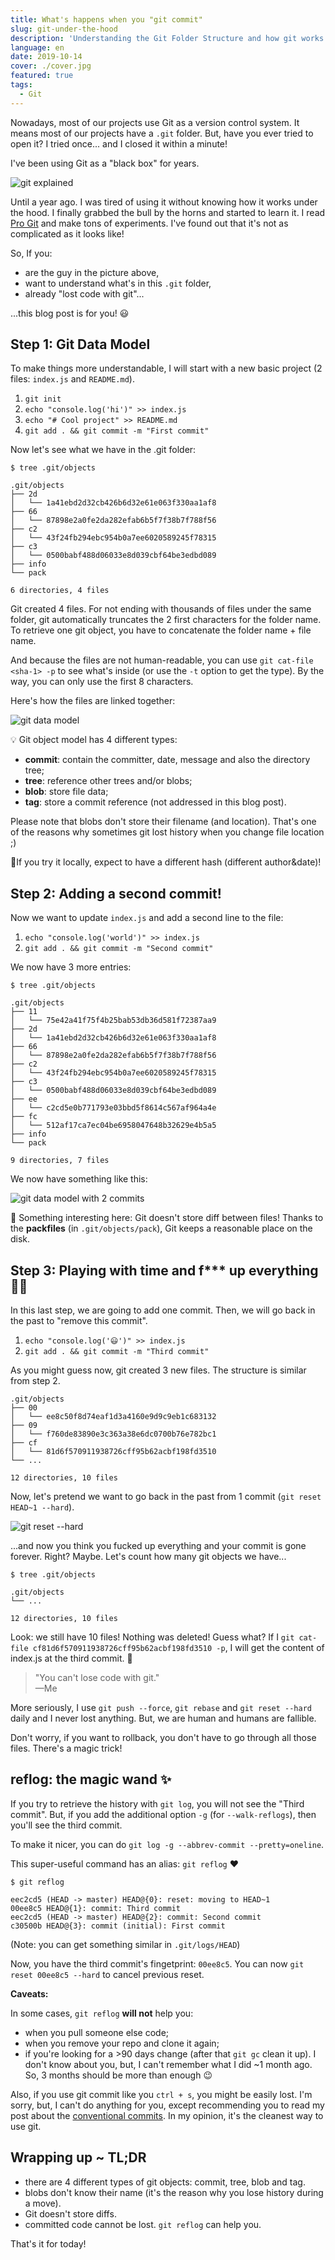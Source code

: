 ```yaml
---
title: What's happens when you "git commit"
slug: git-under-the-hood
description: 'Understanding the Git Folder Structure and how git works under the hood.'
language: en
date: 2019-10-14
cover: ./cover.jpg
featured: true
tags:
  - Git
---
```


Nowadays, most of our projects use Git as a version control system. It means most of our projects
have a `.git` folder. But, have you ever tried to open it? I tried once... and I closed it within a
minute!

I've been using Git as a "black box" for years.

![git explained](./git-explained.png)

Until a year ago. I was tired of using it without knowing how it works under the hood. I finally
grabbed the bull by the horns and started to learn it. I read
[Pro Git](https://git-scm.com/book/en/v2) and make tons of experiments. I've found out that it's not
as complicated as it looks like!

So, If you:

- are the guy in the picture above,
- want to understand what's in this `.git` folder,
- already "lost code with git"...

...this blog post is for you! 😃

## Step 1: Git Data Model

To make things more understandable, I will start with a new basic project (2 files: `index.js` and
`README.md`).

1. `git init`
2. `echo "console.log('hi')" >> index.js`
3. `echo "# Cool project" >> README.md`
4. `git add . && git commit -m "First commit"`

Now let's see what we have in the .git folder:

```
$ tree .git/objects

.git/objects
├── 2d
│   └── 1a41ebd2d32cb426b6d32e61e063f330aa1af8
├── 66
│   └── 87898e2a0fe2da282efab6b5f7f38b7f788f56
├── c2
│   └── 43f24fb294ebc954b0a7ee6020589245f78315
├── c3
│   └── 0500babf488d06033e8d039cbf64be3edbd089
├── info
└── pack

6 directories, 4 files
```

Git created 4 files. For not ending with thousands of files under the same folder, git automatically
truncates the 2 first characters for the folder name. To retrieve one git object, you have to
concatenate the folder name + file name.

And because the files are not human-readable, you can use `git cat-file <sha-1> -p` to see what's
inside (or use the `-t` option to get the type). By the way, you can only use the first 8
characters.

Here's how the files are linked together:

![git data model](./git-data-model.png)

💡 Git object model has 4 different types:

- **commit**: contain the committer, date, message and also the directory tree;
- **tree**: reference other trees and/or blobs;
- **blob**: store file data;
- **tag**: store a commit reference (not addressed in this blog post).

Please note that blobs don't store their filename (and location). That's one of the reasons why
sometimes git lost history when you change file location ;)

🤔If you try it locally, expect to have a different hash (different author&date)!

## Step 2: Adding a second commit!

Now we want to update `index.js` and add a second line to the file:

1. `echo "console.log('world')" >> index.js`
2. `git add . && git commit -m "Second commit"`

We now have 3 more entries:

```text {4,5,14,15,16,17}
$ tree .git/objects

.git/objects
├── 11
│   └── 75e42a41f75f4b25bab53db36d581f72387aa9
├── 2d
│   └── 1a41ebd2d32cb426b6d32e61e063f330aa1af8
├── 66
│   └── 87898e2a0fe2da282efab6b5f7f38b7f788f56
├── c2
│   └── 43f24fb294ebc954b0a7ee6020589245f78315
├── c3
│   └── 0500babf488d06033e8d039cbf64be3edbd089
├── ee
│   └── c2cd5e0b771793e03bbd5f8614c567af964a4e
├── fc
│   └── 512af17ca7ec04be6958047648b32629e4b5a5
├── info
└── pack

9 directories, 7 files
```

We now have something like this:

![git data model with 2 commits](./git-data-model-2.png)

👀 Something interesting here: Git doesn't store diff between files! Thanks to the **packfiles** (in
`.git/objects/pack`), Git keeps a reasonable place on the disk.

## Step 3: Playing with time and f\*\*\* up everything 🤦‍♂️

In this last step, we are going to add one commit. Then, we will go back in the past to "remove this
commit".

1. `echo "console.log('😃')" >> index.js`
2. `git add . && git commit -m "Third commit"`

As you might guess now, git created 3 new files. The structure is similar from step 2.

```
.git/objects
├── 00
│   └── ee8c50f8d74eaf1d3a4160e9d9c9eb1c683132
├── 09
│   └── f760de83890e3c363a38e6dc0700b76e782bc1
├── cf
│   └── 81d6f570911938726cff95b62acbf198fd3510
└── ...

12 directories, 10 files
```

Now, let's pretend we want to go back in the past from 1 commit (`git reset HEAD~1 --hard`).

![git reset --hard](./hard-reset.png)

...and now you think you fucked up everything and your commit is gone forever. Right? Maybe. Let's
count how many git objects we have...

```
$ tree .git/objects

.git/objects
└── ...

12 directories, 10 files
```

Look: we still have 10 files! Nothing was deleted! Guess what? If I
`git cat-file cf81d6f570911938726cff95b62acbf198fd3510 -p`, I will get the content of index.js at
the third commit. 🎉

> "You can't lose code with git."  
> —Me

More seriously, I use `git push --force`, `git rebase` and `git reset --hard` daily and I never lost
anything. But, we are human and humans are fallible.

Don't worry, if you want to rollback, you don't have to go through all those files. There's a magic
trick!

## reflog: the magic wand ✨

If you try to retrieve the history with `git log`, you will not see the "Third commit". But, if you
add the additional option `-g` (for `--walk-reflogs`), then you'll see the third commit.

To make it nicer, you can do `git log -g --abbrev-commit --pretty=oneline`.

This super-useful command has an alias: `git reflog` ❤️

```
$ git reflog

eec2cd5 (HEAD -> master) HEAD@{0}: reset: moving to HEAD~1
00ee8c5 HEAD@{1}: commit: Third commit
eec2cd5 (HEAD -> master) HEAD@{2}: commit: Second commit
c30500b HEAD@{3}: commit (initial): First commit
```

(Note: you can get something similar in `.git/logs/HEAD`)

Now, you have the third commit's fingetprint: `00ee8c5`. You can now `git reset 00ee8c5 --hard` to
cancel previous reset.

**Caveats:**

In some cases, `git reflog` **will not** help you:

- when you pull someone else code;
- when you remove your repo and clone it again;
- if you're looking for a >90 days change (after that `git gc` clean it up). I don't know about you,
  but, I can't remember what I did ~1 month ago. So, 3 months should be more than enough 😉

Also, if you use git commit like you `ctrl + s`, you might be easily lost. I'm sorry, but, I can't
do anything for you, except recommending you to read my post about the
[conventional commits](https://www.maxpou.fr/git-conventional-commits). In my opinion, it's the
cleanest way to use git.

## Wrapping up ~ TL;DR

- there are 4 different types of git objects: commit, tree, blob and tag.
- blobs don't know their name (it's the reason why you lose history during a move).
- Git doesn't store diffs.
- committed code cannot be lost. `git reflog` can help you.

That's it for today!
